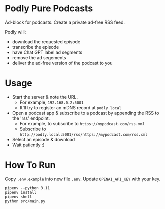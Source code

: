 # Podly Pure Podcasts

Ad-block for podcasts. Create a private ad-free RSS feed.

Podly will:

- download the requested episode
- transcribe the episode
- have Chat GPT label ad segments
- remove the ad segements
- deliver the ad-free version of the podcast to you

# Usage

- Start the server & note the URL.
  - For example, `192.168.0.2:5001`
  - It'll try to register an mDNS record at `podly.local`
- Open a podcast app & subscribe to a podcast by appending the RSS to the 'rss' endpoint.
  - For example, to subscribe to `https://mypodcast.com/rss.xml`
  - Subscribe to `http://podly.local:5001/rss/https://mypodcast.com/rss.xml`
- Select an episode & download
- Wait patiently :)

# How To Run

Copy `.env.example` into new file `.env`. Update `OPENAI_API_KEY` with your key.

```
pipenv --python 3.11
pipenv install
pipenv shell
python src/main.py
```
